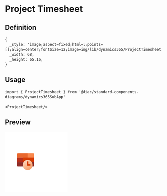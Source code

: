 # Project Timesheet

## Definition

```
{
  _style: 'image;aspect=fixed;html=1;points=[];align=center;fontSize=12;image=img/lib/dynamics365/ProjectTimesheet.svg;strokeColor=none;',
  _width: 68,
  _height: 65.16,
}
```

## Usage

```
import { ProjectTimesheet } from '@diac/standard-components-diagrams/dynamics365SubApp'

<ProjectTimesheet/>
```

## Preview

<img src="./project-timesheet.png" width="200"/>
